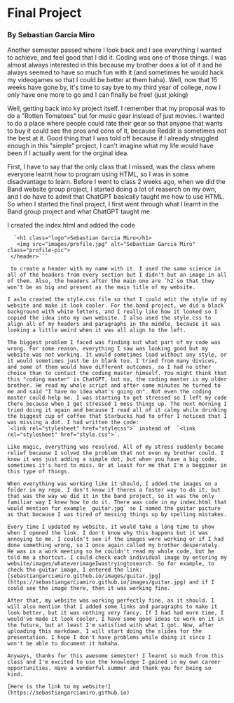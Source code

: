 # Final Project
### By Sebastian Garcia Miro

Another semester passed where I look back and I see everything I wanted to achieve, and feel good that I did it. Coding was one of those things. I was almost always interested in this because my brother does a lot of it and he always seemed to have so much fun with it (and sometimes he would hack my videogames so that I could be better at them haha). Well, now that 15 weeks have gone by, it's time to say bye to my third year of college, now I only have one more to go and I can finally be free! (just joking)

Well, getting back into ky project itself. I remember that my proposal was to do a "Rotten Tomatoes" but for music gear instead of just movies. I wanted to do a place where people could rate their gear so that anyone that wants to buy it could see the pros and cons of it, because Reddit is sometimes not the best at it. Good thing that I was told off because if I already struggled enough in this "simple" project, I can't imagine what my life would have been if I actually went for the orginal idea.

First, I have to say that the only class that I missed, was the class where everyone learnt how to program using HTML, so I was in some disadvantage to learn. Before I went to class 2 weeks ago, when we did the Band website group project, I started doing a lot of reaserch on my own, and I do have to admit that ChatGPT basically taught me how to use HTML. So when I started the final project, I first went through what I learnt in the Band group project and what ChatGPT taught me.

I created the index.html and added the code

 ```<header>
   `<h1 class="logo">Sebastian Garcia Miro</h1>
    <img src="images/profile.jpg" alt="Sebastian Garcia Miro" class="profile-pic">
  </header>```
  
  to create a header with my name with it. I used the same science in all of the headers from every section but I didn't but an image in all of them. Also, the headers after the main one are `h2`so that they won't be as big and present as the main title of my website.

I aslo created the style.css file so that I could edit the style of my website and make it look cooler. For the band project, we did a black background with white letters, and I really like how it looked so I copied the idea into my own website. I also used the style.css to align all of my headers and paragraphs in the middle, because it was looking a little weird when it was all align to the left.

The biggest problem I faced was finding out what part of my code was wrong. For some reason, everything I saw was looking good but my website was not working. It would sometimes load without any style, or it would sometimes just be in blank too. I tried from many divices, and some of them would have different outcomes, so I had no other choice than to contact the coding master himself. You might think that this "coding master" is ChatGPT, but no, the coding master is my older brother. He read my whole script and after some minutes he turned to me and said "I have no idea what's going on". Not even the coding master could help me. I was starting to get stressed so I left my code there because when I get stressed I mess things up. The next morning I tried doing it again and because I read all of it calmy while drinking the biggest cup of coffee that Starbucks had to offer I noticed that I was missing a dot. I had written the code:
`<link rel="stylesheet" href="stylecss">` instead of  `<link rel="stylesheet" href="style.css">`.

Like magic, everything was resolved. All of my stress suddenly became relief because I solved the problem that not even my brother could. I know it was just adding a simple dot, but when you have a big code, sometimes it's hard to miss. Or at least for me that I'm a begginer in this type of things.

When everything was working like it should, I added the images on a folder in my repo. I don't know if theres a faster way to do it, but that was the way we did it in the band project, so it was the only familiar way I knew how to do it. There was code in my index.html that would mention for example `guitar.jpg` so I named the guitar picture as that because I was tired of messing things up by spelling mistakes.

Every time I updated my website, it would take a long time to show when I opened the link. I don't know why this happens but it was annoying to me. I couldn't see if the images were working or if I had done something wrong, so I once again called my brother desperately. He was in a work meeting so he couldn't read my whole code, but he told me a shortcut. I could check each individual image by entering my website/images/whateverimageIwastryingtosearch. So for example, to check the guitar image, I entered the link: [sebastiangarciamiro.github.io/images/guitar.jpg](https://sebastiangarciamiro.github.io/images/guitar.jpg) and if I could see the image there, then it was working fine.

After that, my website was working perfectly fine, as it should. I will also mention that I added some links and paragraphs to make it look better, but it was nothing very fancy. If I had had more time, I would've made it look cooler, I have some good ideas to work on it in the future, but at least I'm satisfied with what I got. Now, after uploading this markdown, I will start doing the slides for the presentation. I hope I don't have problems while doing it since I won't be able to document it hahaha.

Anyways, thanks for this awesome semester! I learnt so much from this class and I'm excited to use the knowledge I gained in my own career opportunities. Have a wonderful summer and thank you for being so kind. 

[Here is the link to my website!](https://sebastiangarciamiro.github.io)